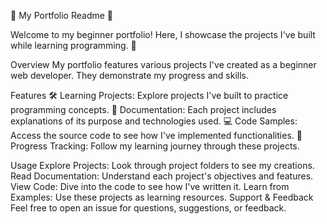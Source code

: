 
📂 My Portfolio Readme 🚀

Welcome to my beginner portfolio! Here, I showcase the projects I've built while learning programming. 🌟

Overview
My portfolio features various projects I've created as a beginner web developer. They demonstrate my progress and skills.

Features
🛠️ Learning Projects: Explore projects I've built to practice programming concepts.
📝 Documentation: Each project includes explanations of its purpose and technologies used.
💻 Code Samples: Access the source code to see how I've implemented functionalities.
🚀 Progress Tracking: Follow my learning journey through these projects.

Usage
Explore Projects: Look through project folders to see my creations.
Read Documentation: Understand each project's objectives and features.
View Code: Dive into the code to see how I've written it.
Learn from Examples: Use these projects as learning resources.
Support & Feedback
Feel free to open an issue for questions, suggestions, or feedback.
